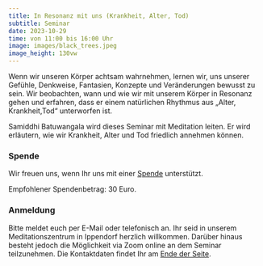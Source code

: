 ```yaml
---
title: In Resonanz mit uns (Krankheit, Alter, Tod)
subtitle: Seminar
date: 2023-10-29
time: von 11:00 bis 16:00 Uhr
image: images/black_trees.jpeg
image_height: 130vw
---
```

Wenn wir unseren Körper achtsam wahrnehmen, lernen wir, uns unserer Gefühle, Denkweise, Fantasien, Konzepte und Veränderungen bewusst zu sein. Wir beobachten, wann und wie wir mit unserem Körper in Resonanz gehen und erfahren, dass er einem natürlichen Rhythmus aus „Alter, Krankheit,Tod“ unterworfen ist.

Samiddhi Batuwangala wird dieses Seminar mit Meditation leiten. Er wird erläutern, wie wir Krankheit, Alter und Tod friedlich annehmen können.

### Spende

Wir freuen uns, wenn Ihr uns mit einer [Spende](spenden.html) unterstützt.

Empfohlener Spendenbetrag: 30 Euro.

### Anmeldung

Bitte meldet euch per E-Mail oder telefonisch an. Ihr seid in unserem Meditationszentrum in Ippendorf herzlich willkommen. Darüber hinaus besteht jedoch die Möglichkeit via Zoom online an dem Seminar teilzunehmen. Die Kontaktdaten findet Ihr am [Ende der Seite](#footer).
